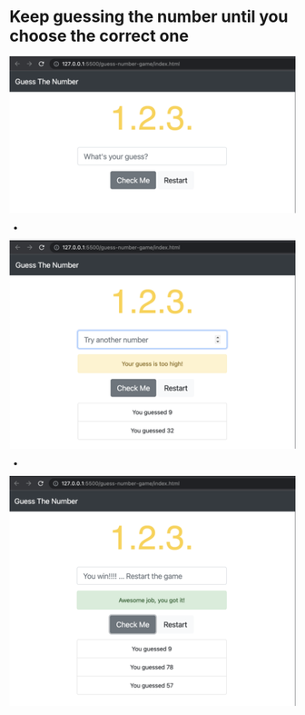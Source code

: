 # Keep guessing the number until you choose the correct one

![](./screen1.png)

-

![](./screen2.png)

-

![](./screen3.png)


